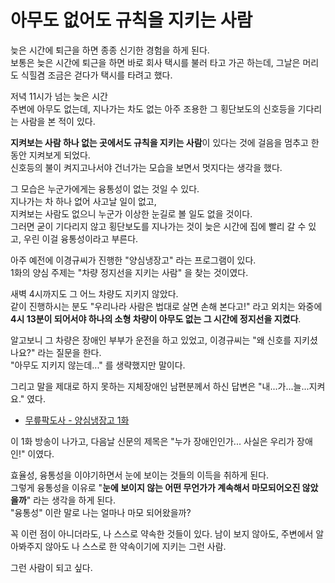 # 아무도 없어도 규칙을 지키는 사람

늦은 시간에 퇴근을 하면 종종 신기한 경험을 하게 된다.  
보통은 늦은 시간에 퇴근을 하면 바로 회사 택시를 불러 타고 가곤 하는데, 그날은 머리도 식힐겸 조금은 걷다가 택시를 타려고 했다.  
  
저녁 11시가 넘는 늦은 시간  
주변에 아무도 없는데, 지나가는 차도 없는 아주 조용한 그 횡단보도의 신호등을 기다리는 사람을 본 적이 있다.  
  
**지켜보는 사람 하나 없는 곳에서도 규칙을 지키는 사람**이 있다는 것에 걸음을 멈추고 한동안 지켜보게 되었다.    
신호등의 불이 켜지고나서야 건너가는 모습을 보면서 멋지다는 생각을 했다.  
  
그 모습은 누군가에게는 융통성이 없는 것일 수 있다.  
지나가는 차 하나 없어 사고날 일이 없고,  
지켜보는 사람도 없으니 누군가 이상한 눈길로 볼 일도 없을 것이다.  
그러면 굳이 기다리지 않고 횡단보도를 지나가는 것이 늦은 시간에 집에 빨리 갈 수 있고, 우린 이걸 융통성이라고 부른다.
  
아주 예전에 이경규씨가 진행한 "양심냉장고" 라는 프로그램이 있다.  
1화의 양심 주제는 "차량 정지선을 지키는 사람" 을 찾는 것이였다.  
  
새벽 4시까지도 그 어느 차량도 지키지 않았다.    
같이 진행하시는 분도 "우리나라 사람은 법대로 살면 손해 본다고!" 라고 외치는 와중에 **4시 13분이 되어서야 하나의 소형 차량이 아무도 없는 그 시간에 정지선을 지켰다**.    
  
알고보니 그 차량은 장애인 부부가 운전을 하고 있었고, 이경규씨는 "왜 신호를 지키셨나요?" 라는 질문을 한다.  
"아무도 지키지 않는데..." 를 생략했지만 말이다.  
  
그리고 말을 제대로 하지 못하는 지체장애인 남편분께서 하신 답변은 "내...가...늘...지켜요." 였다.

- [무릎팍도사 - 양심냉장고 1화](https://cafe.daum.net/SoulDresser/FLTB/781737?svc=cafeapi)

이 1화 방송이 나가고, 다음날 신문의 제목은 "누가 장애인인가... 사실은 우리가 장애인!" 이였다.  
  
효율성, 융통성을 이야기하면서 눈에 보이는 것들의 이득을 취하게 된다.   
그렇게 융통성을 이유로 "**눈에 보이지 않는 어떤 무언가가 계속해서 마모되어오진 않았을까**" 라는 생각을 하게 된다.  
"융통성" 이란 말로 나는 얼마나 마모 되어왔을까?  
  
꼭 이런 점이 아니더라도,
나 스스로 약속한 것들이 있다.
남이 보지 않아도,
주변에서 알아봐주지 않아도 
나 스스로 한 약속이기에 지키는 그런 사람.

그런 사람이 되고 싶다.


